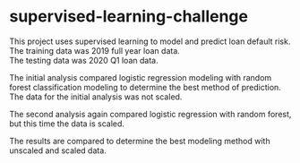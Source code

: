 # supervised-learning-challenge

This project uses supervised learning to model and predict loan default risk.  
The training data was 2019 full year loan data.  
The testing data was 2020 Q1 loan data.    

The initial analysis compared logistic regression modeling with random forest classification modeling to determine the best method of prediction.
The data for the initial analysis was not scaled.  

The second analysis again compared logistic regression with random forest, but this time the data is scaled.    

The results are compared to determine the best modeling method with unscaled and scaled data.
